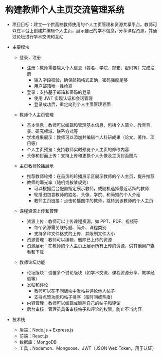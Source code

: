 # 构建教师个人主页交流管理系统
- 项目目标：建立一个供高校教师使用的个人主页管理和资源共享平台。教师可以在平台上创建并编辑个人主页，展示自己的学术信息，分享课程资源，并通过论坛进行学术交流和互动

- 主要模块
  - 登录，注册
    - 注册：教师需要输入个人信息（姓名、学院、邮箱、密码等）完成注册
      - 输入字段校验，确保邮箱格式正确，密码强度足够
      - 用户邮箱唯一性检查
    - 登录：支持基于邮箱和密码的登录
      - 使用 JWT 实现认证和会话管理
      - 登录成功后，重定向到个人主页管理界面

  - 教师个人主页管理
    - 基本信息：教师可以编辑和管理基本信息，包括个人简介、教育背景、研究领域、联系方式等
    - 学术成果展示：教师可以添加并编辑个人科研成果（论文、著作、项目等）
    - 个人主页预览：支持教师实时预览个人主页的修改内容
    - 头像和封面上传：支持上传和更换个人头像及主页封面图片

  - 主页教师轮播展示
    - 推荐教师轮播：在首页的轮播展示区展示教师的个人主页，提升推荐
    - 教师的曝光率（随机或按某规则）
      - 可以根据后台配置指定展示教师，或随机选择最近活跃的教师
      - 轮播图包含教师的姓名、头像、学院、和简短的个人介绍
      - 教师主页链接：点击轮播图中的教师，跳转到该教师的个人主页

  - 课程资源上传和管理
    - 资源上传：教师可以上传课程资源，如 PPT、PDF、视频等
      - 每个资源需关联标题、简介、课程类别
      - 支持多种文件格式的上传，并限制文件大小
    - 资源管理：教师可以编辑、删除已上传的资源
    - 资源展示：在教师的个人主页上展示所有上传的资源，供其他用户查看和下载
      
  - 教师论坛功能
    - 论坛版块：设置多个讨论版块（如学术交流、课程资源分享、教学经验等）
    - 发帖和评论
      - 教师可以在不同版块中发帖并评论他人帖子
      - 支持点赞功能和帖子排序（按时间或热度）
    - 内容管理：教师可以编辑或删除自己的帖子和评论
    - 后台审核：管理员具备审核帖子和评论的权限，防止不当内容
  
- 技术栈
  - 后端：Node.js + Express.js
  - 前端：React.js
  - 数据库：MongoDB
  - 工具：Nodemon、Mongoose、JWT（JSON Web Token，用于认证）
